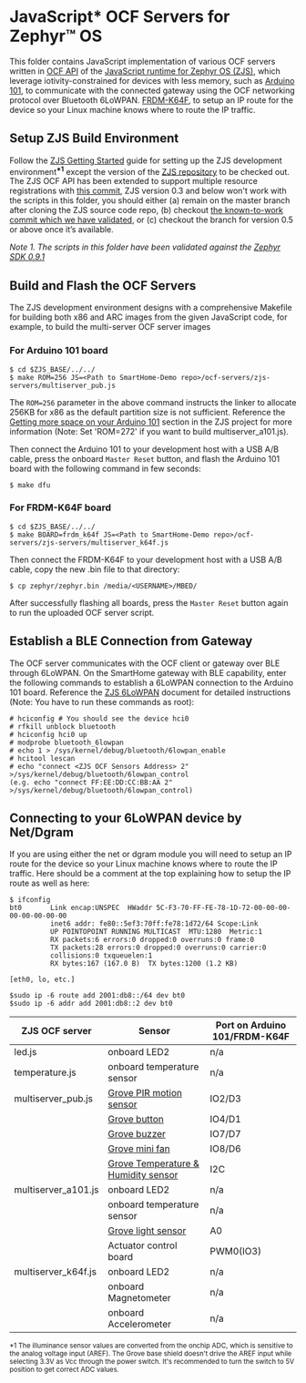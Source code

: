 # JavaScript\* OCF Servers for Zephyr&trade; OS

This folder contains JavaScript implementation of various OCF servers written in [OCF API](https://github.com/intel/zephyr.js/blob/master/docs/ocf.md) of the [JavaScript runtime for Zephyr OS (ZJS)](https://github.com/intel/zephyr.js), which leverage iotivity-constrained for devices with less memory, such as [Arduino 101](https://www.arduino.cc/en/Main/ArduinoBoard101), to communicate with the connected gateway using the OCF networking protocol over Bluetooth 6LoWPAN. [FRDM-K64F](http://docs.zephyrproject.org/boards/arm/frdm_k64f/doc/frdm_k64f.html), to setup an IP route for the device so your Linux machine knows where to route the IP traffic.

## Setup ZJS Build Environment
Follow the [ZJS Getting Started](https://github.com/intel/zephyr.js#getting-started) guide for setting up the ZJS development environment<sup><b>*1</b></sup> except the version of the [ZJS repository](https://github.com/intel/zephyr.js) to be checked out. The ZJS OCF API has been extended to support multiple resource registrations with [this commit](https://github.com/intel/zephyr.js/commit/dd376a229dd094bc51a51248a5a74764a47e85d9), ZJS version 0.3 and below won't work with the scripts in this folder, you should either (a) remain on the master branch after cloning the ZJS source code repo, (b) checkout [the known-to-work commit which we have validated](https://github.com/intel/zephyr.js/commit/0ae1d621777df8d6783bad5b9b411d868a5e48c8), or (c) checkout the branch for version 0.5 or above once it’s available.

*Note 1. The scripts in this folder have been validated against the [Zephyr SDK 0.9.1](https://github.com/zephyrproject-rtos/meta-zephyr-sdk/releases/tag/0.9.1)*
​
## Build and Flash the OCF Servers
The ZJS development environment designs with a comprehensive Makefile for building both x86 and ARC images from the given JavaScript code, for example, to build the multi-server OCF server images
### For Arduino 101 board
```
$ cd $ZJS_BASE/../../
$ make ROM=256 JS=<Path to SmartHome-Demo repo>/ocf-servers/zjs-servers/multiserver_pub.js
```
The `ROM=256` parameter in the above command instructs the linker to allocate 256KB for x86 as the default partition size is not sufficient. Reference the [Getting more space on your Arduino 101](https://github.com/intel/zephyr.js#getting-more-space-on-your-arduino-101) section in the ZJS project for more information (Note: Set 'ROM=272' if you want to build multiserver_a101.js).

Then connect the Arduino 101 to your development host with a USB A/B cable, press the onboard `Master Reset` button, and flash the Arduino 101 board with the following command in few seconds:
```
$ make dfu
```
### For FRDM-K64F board
```
$ cd $ZJS_BASE/../../
$ make BOARD=frdm_k64f JS=<Path to SmartHome-Demo repo>/ocf-servers/zjs-servers/multiserver_k64f.js
```
Then connect the FRDM-K64F to your development host with a USB A/B cable, copy the new .bin file to that directory:
```
$ cp zephyr/zephyr.bin /media/<USERNAME>/MBED/
```

After successfully flashing all boards, press the `Master Reset` button again to run the uploaded OCF server script.

## Establish a BLE Connection from Gateway
The OCF server communicates with the OCF client or gateway over BLE through 6LoWPAN. On the SmartHome gateway with BLE capability, enter the following commands to establish a 6LoWPAN connection to the Arduino 101 board. Reference the [ZJS 6LoWPAN](https://github.com/intel/zephyr.js/blob/master/docs/6lowpan-ble.md) document for detailed instructions (Note: You have to run these commands as root):
```
# hciconfig # You should see the device hci0
# rfkill unblock bluetooth
# hciconfig hci0 up
# modprobe bluetooth_6lowpan
# echo 1 > /sys/kernel/debug/bluetooth/6lowpan_enable
# hcitool lescan
# echo "connect <ZJS OCF Sensors Address> 2"  >/sys/kernel/debug/bluetooth/6lowpan_control
(e.g. echo "connect FF:EE:DD:CC:BB:AA 2"  >/sys/kernel/debug/bluetooth/6lowpan_control)
```

## Connecting to your 6LoWPAN device by Net/Dgram
If you are using either the net or dgram module you will need to setup an IP route for the device so your Linux machine knows where to route the IP traffic. Here should be a comment at the top explaining how to setup the IP route as well as here:
```
$ ifconfig
bt0       Link encap:UNSPEC  HWaddr 5C-F3-70-FF-FE-78-1D-72-00-00-00-00-00-00-00-00
          inet6 addr: fe80::5ef3:70ff:fe78:1d72/64 Scope:Link
          UP POINTOPOINT RUNNING MULTICAST  MTU:1280  Metric:1
          RX packets:6 errors:0 dropped:0 overruns:0 frame:0
          TX packets:28 errors:0 dropped:0 overruns:0 carrier:0
          collisions:0 txqueuelen:1
          RX bytes:167 (167.0 B)  TX bytes:1200 (1.2 KB)

[eth0, lo, etc.]

$sudo ip -6 route add 2001:db8::/64 dev bt0
$sudo ip -6 addr add 2001:db8::2 dev bt0
```

| ZJS OCF server | Sensor | Port on Arduino 101/FRDM-K64F | 
|----------------|--------|---------------------------|
| led.js | onboard LED2 | n/a |
| temperature.js | onboard temperature sensor | n/a |
| multiserver_pub.js | [Grove PIR motion sensor](http://wiki.seeed.cc/Grove-PIR_Motion_Sensor/) | IO2/D3 |
|                | [Grove button](http://wiki.seeed.cc/Grove-Button/) | IO4/D1 |
|                | [Grove buzzer](http://wiki.seeed.cc/Grove-Buzzer/) | IO7/D7 |
|                | [Grove mini fan](http://wiki.seeed.cc/Grove-Mini_Fan/) | IO8/D6 |
|                | [Grove Temperature & Humidity sensor](http://wiki.seeed.cc/Grove-TemptureAndHumidity_Sensor-High-Accuracy_AndMini-v1.0/) | I2C |
| multiserver_a101.js| onboard LED2 | n/a |
|                | onboard temperature sensor | n/a |
|                | [Grove light sensor](http://wiki.seeed.cc/Grove-Light_Sensor/) | A0 |
||Actuator control board| PWM0(IO3)| 
| multiserver_k64f.js | onboard LED2 | n/a |
|                 | onboard Magnetometer | n/a |
|                 | onboard Accelerometer | n/a |

<sup>*1 The illuminance sensor values are converted from the onchip ADC, which is sensitive to the analog voltage input (AREF). The Grove base shield doesn't drive the AREF input while selecting 3.3V as Vcc through the power switch. It's recommended to turn the switch to 5V position to get correct ADC values.</sup>
